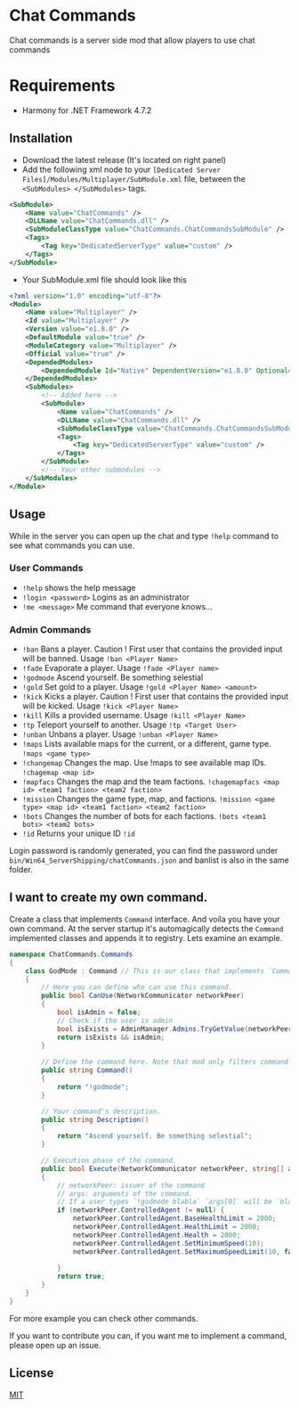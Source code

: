 # Chat Commands

Chat commands is a server side mod that allow players to use chat commands

# Requirements

- Harmony for .NET Framework 4.7.2

## Installation

- Download the latest release (It's located on right panel)
- Add the following xml node to your `[Dedicated Server Files]/Modules/Multiplayer/SubModule.xml` file, between the  `<SubModules> </SubModules>` tags. 
```xml
<SubModule>
    <Name value="ChatCommands" />
    <DLLName value="ChatCommands.dll" />
    <SubModuleClassType value="ChatCommands.ChatCommandsSubModule" />
    <Tags>
        <Tag key="DedicatedServerType" value="custom" />
    </Tags>
</SubModule>
```
- Your SubModule.xml file should look like this
```xml
<?xml version="1.0" encoding="utf-8"?>
<Module>
	<Name value="Multiplayer" />
	<Id value="Multiplayer" />
	<Version value="e1.8.0" />
	<DefaultModule value="true" />
	<ModuleCategory value="Multiplayer" />
	<Official value="true" />
	<DependedModules>
		<DependedModule Id="Native" DependentVersion="e1.8.0" Optional="false" />
	</DependedModules>
	<SubModules>
        <!-- Added here -->
        <SubModule>
            <Name value="ChatCommands" />
            <DLLName value="ChatCommands.dll" />
            <SubModuleClassType value="ChatCommands.ChatCommandsSubModule" />
            <Tags>
                <Tag key="DedicatedServerType" value="custom" />
            </Tags>
        </SubModule>
        <!-- Your other submodules -->
	</SubModules>
</Module>
```

## Usage

While in the server you can open up the chat and type `!help` command to see what commands you can use.

### User Commands
- `!help` shows the help message
- `!login <password>` Logins as an administrator
- `!me <message>` Me command that everyone knows...

### Admin Commands
- `!ban` Bans a player. Caution ! First user that contains the provided input will be banned. Usage `!ban <Player Name>`
- `!fade` Evaporate a player. Usage `!fade <Player name>`
- `!godmode` Ascend yourself. Be something selestial
- `!gold` Set gold to a player. Usage `!gold <Player Name> <amount>`
- `!kick` Kicks a player. Caution ! First user that contains the provided input will be kicked. Usage `!kick <Player Name>`
- `!kill` Kills a provided username. Usage `!kill <Player Name>`
- `!tp` Teleport yourself to another. Usage `!tp <Target User>`
- `!unban` Unbans a player. Usage `!unban <Player Name>`
- `!maps` Lists available maps for the current, or a different, game type. `!maps <game type>`
- `!changemap` Changes the map. Use !maps to see available map IDs. `!chagemap <map id>`
- `!mapfacs` Changes the map and the team factions. `!chagemapfacs <map id> <team1 faction> <team2 faction>`
- `!mission` Changes the game type, map, and factions. `!mission <game type> <map id> <team1 faction> <team2 faction>`
- `!bots` Changes the number of bots for each factions. `!bots <team1 bots> <team2 bots>`
- `!id` Returns your unique ID `!id`

Login password is randomly generated, you can find the password under `bin/Win64_ServerShipping/chatCommands.json` and banlist is also in the same folder. 

## I want to create my own command.

Create a class that implements `Command` interface. And voila you have your own command. At the server startup it's automagically detects the `Command` implemented classes and appends it to registry. Lets examine an example.

```csharp
namespace ChatCommands.Commands
{
    class GodMode : Command // This is our class that implements `Command` interface.
    {
        // Here you can define who can use this command.
        public bool CanUse(NetworkCommunicator networkPeer) 
        {
            bool isAdmin = false;
            // Check if the user is admin
            bool isExists = AdminManager.Admins.TryGetValue(networkPeer.VirtualPlayer.Id.ToString(), out isAdmin);
            return isExists && isAdmin;
        }
        
        // Define the command here. Note that mod only filters command that starts with `!`
        public string Command()
        {
            return "!godmode"; 
        }

        // Your command's description.
        public string Description()
        {
            return "Ascend yourself. Be something selestial"; 
        }

        // Execution phase of the command.
        public bool Execute(NetworkCommunicator networkPeer, string[] args)
        {
            // networkPeer: issuer of the command
            // args: arguments of the command.
            // If a user types `!godmode blabla` `args[0]` will be `blabla`
            if (networkPeer.ControlledAgent != null) {
                networkPeer.ControlledAgent.BaseHealthLimit = 2000;
                networkPeer.ControlledAgent.HealthLimit = 2000;
                networkPeer.ControlledAgent.Health = 2000;
                networkPeer.ControlledAgent.SetMinimumSpeed(10);
                networkPeer.ControlledAgent.SetMaximumSpeedLimit(10, false);
                
            }
            return true;
        }
    }
}
```

For more example you can check other commands.

If you want to contribute you can, if you want me to implement a command, please open up an issue.

## License
[MIT](https://choosealicense.com/licenses/mit/)
